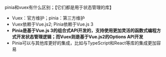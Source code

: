 pinia和vuex有什么区别；【它们都是用于状态管理的库】
- Vuex：官方维护；pinia：第三方维护
- Vuex依赖于Vue.js2; Pinia依赖于Vue.js 3
- **Pinia是基于Vue.js 3的组合式API开发的，支持使用更加灵活的函数式编程方式开发状态管理逻辑；而Vuex则是基于Vue.js2的Options API开发**
- Pinia可以与其他库更好的集成，比如与TypeScript和React等库的集成更加容易
